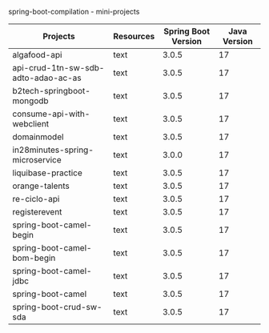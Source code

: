 spring-boot-compilation - mini-projects

<table>
  <thead>
    <tr>
      <th>Projects</th>
      <th>Resources</th>
      <th>Spring Boot Version</th>
      <th>Java Version</th>
    </tr>
  </thead>
  <tbody>
    <tr>
      <td>algafood-api</td>
      <td>text</td>
      <td>3.0.5</td>
      <td>17</td>
    </tr>
    <tr>
      <td>api-crud-1tn-sw-sdb-adto-adao-ac-as</td>
      <td>text</td>
      <td>3.0.5</td>
      <td>17</td>
    </tr>
    <tr>
      <td>b2tech-springboot-mongodb</td>
      <td>text</td>
      <td>3.0.5</td>
      <td>17</td>
    </tr>
    <tr>
      <td>consume-api-with-webclient</td>
      <td>text</td>
      <td>3.0.5</td>
      <td>17</td>
    </tr>
    <tr>
      <td>domainmodel</td>
      <td>text</td>
      <td>3.0.5</td>
      <td>17</td>
    </tr>
    <tr>
      <td>in28minutes-spring-microservice</td>
      <td>text</td>
      <td>3.0.0</td>
      <td>17</td>
    </tr>
    <tr>
      <td>liquibase-practice</td>
      <td>text</td>
      <td>3.0.5</td>
      <td>17</td>
    </tr>
    <tr>
      <td>orange-talents</td>
      <td>text</td>
      <td>3.0.5</td>
      <td>17</td>
    </tr>
    <tr>
      <td>re-ciclo-api</td>
      <td>text</td>
      <td>3.0.5</td>
      <td>17</td>
    </tr>
    <tr>
      <td>registerevent</td>
      <td>text</td>
      <td>3.0.5</td>
      <td>17</td>
    </tr>
    <tr>
      <td>spring-boot-camel-begin</td>
      <td>text</td>
      <td>3.0.5</td>
      <td>17</td>
    </tr>
    <tr>
      <td>spring-boot-camel-bom-begin</td>
      <td>text</td>
      <td>3.0.5</td>
      <td>17</td>
    </tr>
    <tr>
      <td>spring-boot-camel-jdbc</td>
      <td>text</td>
      <td>3.0.5</td>
      <td>17</td>
    </tr>
    <tr>
      <td>spring-boot-camel</td>
      <td>text</td>
      <td>3.0.5</td>
      <td>17</td>
    </tr>
    <tr>
      <td>spring-boot-crud-sw-sda</td>
      <td>text</td>
      <td>3.0.5</td>
      <td>17</td>
    </tr>
  </tbody>
</table>
